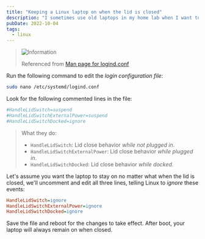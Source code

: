 ```yaml
---
title: "Keeping a Linux laptop on when the lid is closed"
description: "I sometimes use old laptops in my home lab when I want to test anything on Linux, and I prefer to keep them closed so they take up less space. A few quick commands will keep the laptop even on with the lid closed."
pubDate: 2022-10-04
tags:
  - linux
---
```


> <img src="/assets/info.svg" class="info" loading="lazy" decoding="async" alt="Information">
>
> Referenced from <a href="https://man7.org/linux/man-pages/man5/logind.conf.5.html" target="_blank">Man page for logind.conf</a>

Run the following command to edit the _login configuration file_:

```bash
sudo nano /etc/systemd/logind.conf
```

Look for the following commented lines in the file:

```ini
#HandleLidSwitch=suspend
#HandleLidSwitchExternalPower=suspend
#HandleLidSwitchDocked=ignore
```

> What they do:
>
> - `HandleLidSwitch`: Lid close behavior _while not plugged in_.
> - `HandleLidSwitchExternalPower`: Lid close behavior _while plugged in_.
> - `HandleLidSwitchDocked`: Lid close behavior _while docked_.

Let's assume you want the laptop to stay on no matter what when the lid is closed, we'll uncomment and edit all three lines, telling Linux to _ignore_ these events:

```ini
HandleLidSwitch=ignore
HandleLidSwitchExternalPower=ignore
HandleLidSwitchDocked=ignore
```

Save the file and reboot for the changes to take effect. After boot, your laptop will always remain on when closed.
